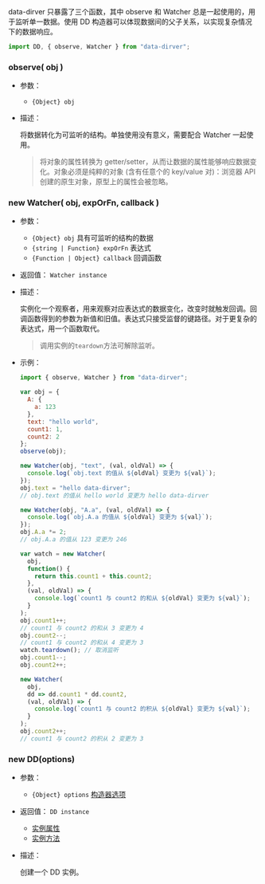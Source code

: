 data-dirver 只暴露了三个函数，其中 observe 和 Watcher 总是一起使用的，用于监听单一数据。使用 DD 构造器可以体现数据间的父子关系，以实现复杂情况下的数据响应。
```js
import DD, { observe, Watcher } from "data-dirver";
```

### observe( obj )

- 参数：

  - `{Object} obj`

- 描述：

  将数据转化为可监听的结构。单独使用没有意义，需要配合 Watcher 一起使用。

  > 将对象的属性转换为 getter/setter，从而让数据的属性能够响应数据变化。对象必须是纯粹的对象 (含有任意个的 key/value 对)：浏览器 API 创建的原生对象，原型上的属性会被忽略。

### new Watcher( obj, expOrFn, callback )

- 参数：

  - `{Object} obj` 具有可监听的结构的数据
  - `{string | Function} expOrFn` 表达式
  - `{Function | Object} callback` 回调函数

- 返回值： `Watcher instance`

- 描述：

  实例化一个观察者，用来观察对应表达式的数据变化，改变时就触发回调。回调函数得到的参数为新值和旧值。表达式只接受监督的键路径。对于更复杂的表达式，用一个函数取代。
  
  > 调用实例的`teardown`方法可解除监听。

- 示例：

  ```js
  import { observe, Watcher } from "data-dirver";

  var obj = {
    A: {
      a: 123
    },
    text: "hello world",
    count1: 1,
    count2: 2
  };
  observe(obj);

  new Watcher(obj, "text", (val, oldVal) => {
    console.log(`obj.text 的值从 ${oldVal} 变更为 ${val}`);
  });
  obj.text = "hello data-dirver";
  // obj.text 的值从 hello world 变更为 hello data-dirver

  new Watcher(obj, "A.a", (val, oldVal) => {
    console.log(`obj.A.a 的值从 ${oldVal} 变更为 ${val}`);
  });
  obj.A.a *= 2;
  // obj.A.a 的值从 123 变更为 246

  var watch = new Watcher(
    obj,
    function() {
      return this.count1 + this.count2;
    },
    (val, oldVal) => {
      console.log(`count1 与 count2 的和从 ${oldVal} 变更为 ${val}`);
    }
  );
  obj.count1++;
  // count1 与 count2 的和从 3 变更为 4
  obj.count2--;
  // count1 与 count2 的和从 4 变更为 3
  watch.teardown(); // 取消监听
  obj.count1--;
  obj.count2++;

  new Watcher(
    obj,
    dd => dd.count1 * dd.count2,
    (val, oldVal) => {
      console.log(`count1 与 count2 的积从 ${oldVal} 变更为 ${val}`);
    }
  );
  obj.count2++;
  // count1 与 count2 的积从 2 变更为 3
  ```

### new DD(options)

- 参数：

  - `{Object} options` [构造器选项](/#/options)

- 返回值： `DD instance`

  - [实例属性](/#/instancePorp)
  - [实例方法](/#/instanceFunc)

- 描述：

  创建一个 DD 实例。
  